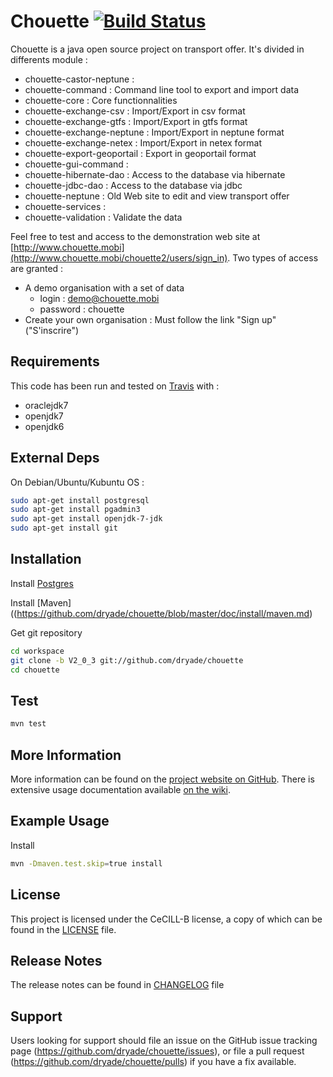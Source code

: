 # Chouette [![Build Status](https://travis-ci.org/dryade/chouette.png)](http://travis-ci.org/dryade/chouette?branch=master)

Chouette is a java open source project on transport offer. It's divided in differents module : 
* chouette-castor-neptune : 
* chouette-command : Command line tool to export and import data
* chouette-core : Core functionnalities
* chouette-exchange-csv : Import/Export in csv format
* chouette-exchange-gtfs : Import/Export in gtfs format
* chouette-exchange-neptune : Import/Export in neptune format
* chouette-exchange-netex : Import/Export in netex format
* chouette-export-geoportail : Export in geoportail format
* chouette-gui-command : 
* chouette-hibernate-dao : Access to the database via hibernate 
* chouette-jdbc-dao : Access to the database via jdbc
* chouette-neptune : Old Web site to edit and view transport offer
* chouette-services : 
* chouette-validation : Validate the data 

Feel free to test and access to the demonstration web site at [http://www.chouette.mobi](http://www.chouette.mobi/chouette2/users/sign_in). Two types of access are granted : 
* A demo organisation with a set of data
  * login : demo@chouette.mobi
  * password : chouette
* Create your own organisation : Must follow the link "Sign up" ("S'inscrire")

Requirements
------------
 
This code has been run and tested on [Travis](http://travis-ci.org/dryade/chouette?branch=master) with : 
* oraclejdk7
* openjdk7
* openjdk6

External Deps
-------------
On Debian/Ubuntu/Kubuntu OS : 
```sh
sudo apt-get install postgresql 
sudo apt-get install pgadmin3 
sudo apt-get install openjdk-7-jdk 
sudo apt-get install git 
```

Installation
------------
 
Install [Postgres](https://github.com/dryade/chouette/blob/master/doc/install/postgresql.md) 

Install [Maven]((https://github.com/dryade/chouette/blob/master/doc/install/maven.md)

Get git repository
```sh
cd workspace
git clone -b V2_0_3 git://github.com/dryade/chouette
cd chouette
```

Test
----

```sh
mvn test
```

More Information
----------------
 
More information can be found on the [project website on GitHub](http://github.com/dryade/chouette). 
There is extensive usage documentation available [on the wiki](https://github.com/dryade/chouette/wiki).

Example Usage 
-------------

Install 
```sh
mvn -Dmaven.test.skip=true install
```

License
-------
 
This project is licensed under the CeCILL-B license, a copy of which can be found in the [LICENSE](https://github.com/dryade/chouette/blob/master/LICENSE.md) file.

Release Notes
-------------

The release notes can be found in [CHANGELOG](https://github.com/dryade/chouette/blob/master/CHANGELOG.md) file 
 
Support
-------
 
Users looking for support should file an issue on the GitHub issue tracking page (https://github.com/dryade/chouette/issues), or file a pull request (https://github.com/dryade/chouette/pulls) if you have a fix available.
